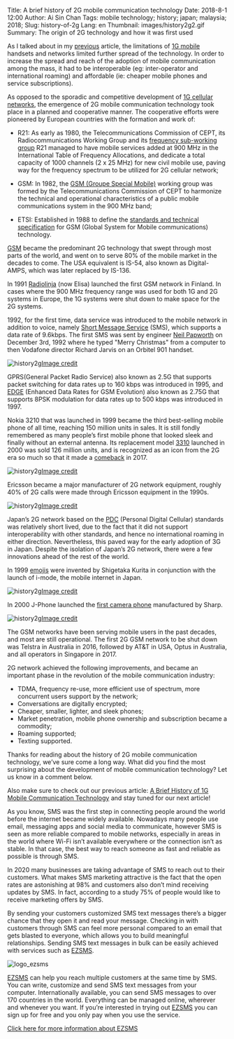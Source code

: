Title: A brief history of 2G mobile communication technology
Date: 2018-8-1 12:00
Author: Ai Sin Chan
Tags: mobile technology; history; japan; malaysia; 2018; 
Slug: history-of-2g
Lang: en
Thumbnail: images/history2g2.gif
Summary: The origin of 2G technology and how it was first used

As I talked about in my [previous](https://blog.xoxzo.com/2018/07/24/history-of-1g/) article, the limitations of [1G mobile](https://blog.xoxzo.com/2018/07/24/history-of-1g/) handsets and networks limited further spread of the technology. In order to increase the spread and reach of the adoption of mobile communication among the mass, it had to be interoperable (eg: inter-operator and international roaming) and affordable (ie: cheaper mobile phones and service subscriptions). 

As opposed to the sporadic and competitive development of [1G cellular networks](https://blog.xoxzo.com/2018/07/24/history-of-1g/), the emergence of 2G mobile communication technology took place in a planned and cooperative manner. The cooperative efforts were pioneered by European countries with the formation and work of:

-	R21: As early as 1980, the Telecommunications Commission of CEPT, its Radiocommunications Working Group and its [frequency sub-working group](http://www.gsmhistory.com/the-beginnings/) R21 managed to have mobile services added at 900 MHz in the International Table of Frequency Allocations, and dedicate a total capacity of 1000 channels (2 x 25 MHz) for new civil mobile use, paving way for the frequency spectrum to be utilized for 2G cellular network; 

-	GSM: In 1982, the [GSM (Groupe Special Mobile)](http://www.gsmhistory.com/chapter/an-upromising-start/) working group was formed by the Telecommunications Commission of CEPT to harmonize the technical and operational characteristics of a public mobile communications system in the 900 MHz band;
 
-	ETSI: Established in 1988 to define the [standards and technical specification](https://www.etsi.org/) for GSM (Global System for Mobile communications) technology. 

[GSM](https://www.gsma.com/) became the predominant 2G technology that swept through most parts of the world, and went on to serve 80% of the mobile market in the decades to come. The USA equivalent is IS-54, also known as Digital-AMPS, which was later replaced by IS-136. 

In 1991 [Radiolinja](http://corporate.elisa.com/on-elisa/history/) (now Elisa) launched the first GSM network in Finland. In cases where the 900 MHz frequency range was used for both 1G and 2G systems in Europe, the 1G systems were shut down to make space for the 2G systems. 

1992, for the first time, data service was introduced to the mobile network in addition to voice, namely [Short Message Service](https://en.wikipedia.org/wiki/SMS) (SMS), which supports a data rate of 9.6kbps. The first SMS was sent by engineer [Neil Papworth](http://neilpapworth.com/) on December 3rd, 1992 where he typed "Merry Christmas" from a computer to then Vodafone director Richard Jarvis on an Orbitel 901 handset.

![history2g](/images/history2g1.jpg)<a class="caption" href="http://neilpapworth.com/FAQ.htm">Image credit</a>

GPRS(General Packet Radio Service) also known as 2.5G that supports packet switching for data rates up to 160 kbps was introduced in 1995, and [EDGE](http://www.3gpp.org/technologies/keywords-acronyms/102-gprs-edge) (Enhanced Data Rates for GSM Evolution) also known as 2.75G that supports 8PSK modulation for data rates up to 500 kbps was introduced in 1997. 

Nokia 3210 that was launched in 1999 became the third best-selling mobile phone of all time, reaching 150 million units in sales. It is still fondly remembered as many people’s first mobile phone that looked sleek and finally without an external antenna. Its replacement model [3310](https://www.androidauthority.com/10-most-iconic-mobile-phones-634852/) launched in 2000 was sold 126 million units, and is recognized as an icon from the 2G era so much so that it made a [comeback](https://www.nokia.com/en_int/phones/nokia-3310) in 2017.  
 
![history2g](/images/history2g2.gif)<a class="caption" href="https://www.terraformcorp.com/50-most-influential-gadgets-of-all-time/">Image credit</a>

Ericsson became a major manufacturer of 2G network equipment, roughly 40% of 2G calls were made through Ericsson equipment in the 1990s. 
 
![history2g](/images/history2g3.jpg)<a class="caption" href="https://cosconor.fr/GSM/Divers/Equipment/Ericsson/2106%20-%202206/Commercial%20info/RBS%202106.pdf">Image credit</a>

Japan’s 2G network based on the [PDC](https://en.wikipedia.org/wiki/Personal_Digital_Cellular) (Personal Digital Cellular) standards was relatively short lived, due to the fact that it did not support interoperability with other standards, and hence no international roaming in either direction. Nevertheless, this paved way for the early adoption of 3G in Japan. Despite the isolation of Japan’s 2G network, there were a few innovations ahead of the rest of the world. 

In 1999 [emojis](https://stories.moma.org/the-original-emoji-set-has-been-added-to-the-museum-of-modern-arts-collection-c6060e141f61) were invented by Shigetaka Kurita in conjunction with the launch of i-mode, the mobile internet in Japan. 
 
![history2g](/images/history2g4.jpg)<a class="caption" href="https://stories.moma.org/the-original-emoji-set-has-been-added-to-the-museum-of-modern-arts-collection-c6060e141f61">Image credit</a>

In 2000 J-Phone launched the [first camera phone](https://k-tai.watch.impress.co.jp/cda/article/showcase_top/3913.html) manufactured by Sharp. 

![history2g](/images/history2g5.jpg)<a class="caption" href="https://k-tai.watch.impress.co.jp/cda/article/showcase_top/3913.html">Image credit</a>

The GSM networks have been serving mobile users in the past decades, and most are still operational. The first 2G GSM network to be shut down was Telstra in Australia in 2016, followed by AT&T in USA, Optus in Australia, and all operators in Singapore in 2017.

2G network achieved the following improvements, and became an important phase in the revolution of the mobile communication industry: 

-	TDMA, frequency re-use, more efficient use of spectrum, more concurrent users support by the network;
-	Conversations are digitally encrypted;
-	Cheaper, smaller, lighter, and sleek phones;
-	Market penetration, mobile phone ownership and subscription became a commodity;
-	Roaming supported;
-	Texting supported. 

Thanks for reading about the history of 2G mobile communication technology, we’ve sure come a long way. What did you find the most surprising about the development of mobile communication technology? Let us know in a comment below.

Also make sure to check out our previous article: [A Brief History of 1G Mobile Communication Technology](https://blog.xoxzo.com/en/2018/07/24/history-of-1g/) and stay tuned for our next article! 

As you know, SMS was the first step in connecting people around the world before the internet became widely available. Nowadays many people use email, messaging apps and social media to communicate, however SMS is seen as more reliable compared to mobile networks, especially in areas in the world where Wi-Fi isn’t available everywhere or the connection isn’t as stable. In that case, the best way to reach someone as fast and reliable as possible is through SMS.

In 2020 many businesses are taking advantage of SMS to reach out to their customers. What makes SMS marketing attractive is the fact that the open rates are astonishing at 98% and customers also don’t mind receiving updates by SMS.
In fact, according to a study 75% of people would like to receive marketing offers by SMS.

By sending your customers customized SMS text messages there’s a bigger chance that they open it and read your message. Checking in with customers through SMS can feel more personal compared to an email that gets blasted to everyone, which allows you to build meaningful relationships.
Sending SMS text messages in bulk can be easily achieved with services such as [EZSMS](https://www.ezsms.biz/).

![logo_ezsms](/images/ezsms_logo-1.png)

[EZSMS](https://www.ezsms.biz/) can help you reach multiple customers at the same time by SMS. You can write, customize and send SMS text messages from your computer.
Internationally available, you can send SMS messages to over 170 countries in the world. Everything can be managed online, wherever and whenever you want. If you’re interested in trying out [EZSMS](https://www.ezsms.biz/) you can sign up for free and you only pay when you use the service.

[Click here for more information about EZSMS](https://www.ezsms.biz/)

